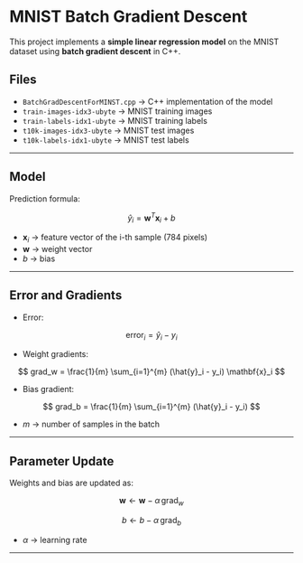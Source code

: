 # MNIST Batch Gradient Descent

This project implements a **simple linear regression model** on the MNIST dataset using **batch gradient descent** in C++.  

## Files

- `BatchGradDescentForMINST.cpp` → C++ implementation of the model  
- `train-images-idx3-ubyte` → MNIST training images  
- `train-labels-idx1-ubyte` → MNIST training labels  
- `t10k-images-idx3-ubyte` → MNIST test images  
- `t10k-labels-idx1-ubyte` → MNIST test labels  

---

## Model

Prediction formula:

$$
\hat{y}_i = \mathbf{w}^T \mathbf{x}_i + b
$$

- $\mathbf{x}_i$ → feature vector of the i-th sample (784 pixels)  
- $\mathbf{w}$ → weight vector  
- $b$ → bias  

---

## Error and Gradients

- Error:

$$
\text{error}_i = \hat{y}_i - y_i
$$

- Weight gradients:

$$
grad_w = \frac{1}{m} \sum_{i=1}^{m} (\hat{y}_i - y_i) \mathbf{x}_i
$$

- Bias gradient:

$$
grad_b = \frac{1}{m} \sum_{i=1}^{m} (\hat{y}_i - y_i)
$$

- $m$ → number of samples in the batch  

---

## Parameter Update

Weights and bias are updated as:

$$
\mathbf{w} \gets \mathbf{w} - \alpha \, \text{grad}_w
$$

$$
b \gets b - \alpha \, \text{grad}_b
$$

- $\alpha$ → learning rate  

---
